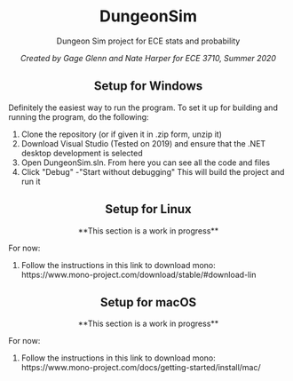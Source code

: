 <h1 align="center">DungeonSim</h1>
<p align="center">Dungeon Sim project for ECE stats and probability</p>
<p align="center">
  <i >Created by Gage Glenn and Nate Harper for ECE 3710, Summer 2020</i>
</p>

<h2 align="center">Setup for Windows </h2>
Definitely the easiest way to run the program. To set it up for building and running the program, do the following:
<ol>
  <li>Clone the repository (or if given it in .zip form, unzip it) </li>
  <li>Download Visual Studio (Tested on 2019) and ensure that the .NET desktop development is selected </li>
  <li>Open DungeonSim.sln. From here you can see all the code and files</li>
  <li>Click "Debug" -"Start without debugging" This will build the project and run it</li>
</ol>

<h2 align="center">Setup for Linux</h2>
<p align="center">**This section is a work in progress**</p>
<p>For now:
<ol>
  <li>Follow the instructions in this link to download mono: https://www.mono-project.com/download/stable/#download-lin</li>
</ol>

<h2 align="center">Setup for macOS</h2>
<p align="center">**This section is a work in progress**</p>
<p>For now:
<ol>
  <li>Follow the instructions in this link to download mono: https://www.mono-project.com/docs/getting-started/install/mac/</li>
</ol>
